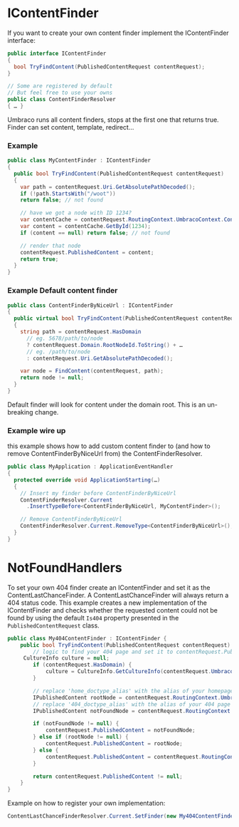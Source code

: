 # IContentFinder

If you want to create your own content finder implement the IContentFinder interface:

```csharp
public interface IContentFinder
{
  bool TryFindContent(PublishedContentRequest contentRequest);
}

// Some are registered by default
// But feel free to use your owns
public class ContentFinderResolver
{ … }
```

Umbraco runs all content finders, stops at the first one that returns true.
Finder can set content, template, redirect…

### Example 

```csharp
public class MyContentFinder : IContentFinder
{
  public bool TryFindContent(PublishedContentRequest contentRequest)
  {
    var path = contentRequest.Uri.GetAbsolutePathDecoded();
    if (!path.StartsWith("/woot"))
    return false; // not found

    // have we got a node with ID 1234?
    var contentCache = contentRequest.RoutingContext.UmbracoContext.ContentCache;
    var content = contentCache.GetById(1234);
    if (content == null) return false; // not found

    // render that node
    contentRequest.PublishedContent = content;
    return true;
  }
}
```

### Example Default content finder

```csharp
public class ContentFinderByNiceUrl : IContentFinder
{
  public virtual bool TryFindContent(PublishedContentRequest contentRequest)
  {
    string path = contentRequest.HasDomain
      // eg. 5678/path/to/node
      ? contentRequest.Domain.RootNodeId.ToString() + …
      // eg. /path/to/node
      : contentRequest.Uri.GetAbsolutePathDecoded();

    var node = FindContent(contentRequest, path);
    return node != null;
  }
}
```

Default finder will look for content under the domain root.
This is an un-breaking change.

### Example wire up

this example shows how to add custom content finder to (and how to remove ContentFinderByNiceUrl from) the ContentFinderResolver.

```csharp
public class MyApplication : ApplicationEventHandler
{
  protected override void ApplicationStarting(…) 
  {
    // Insert my finder before ContentFinderByNiceUrl
    ContentFinderResolver.Current
      .InsertTypeBefore<ContentFinderByNiceUrl, MyContentFinder>();

    // Remove ContentFinderByNiceUrl
    ContentFinderResolver.Current.RemoveType<ContentFinderByNiceUrl>();
  }
}
```

# NotFoundHandlers

To set your own 404 finder create an IContentFinder and set it as the ContentLastChanceFinder.
A ContentLastChanceFinder will always return a 404 status code. This example creates a new implementation of the IContentFinder and checks whether the requested content could not be found by using the default `Is404` property presented in the `PublishedContentRequest` class.

```csharp
public class My404ContentFinder : IContentFinder {
    public bool TryFindContent(PublishedContentRequest contentRequest) {
        // logic to find your 404 page and set it to contentRequest.PublishedContent
     CultureInfo culture = null;
        if (contentRequest.HasDomain) {
            culture = CultureInfo.GetCultureInfo(contentRequest.UmbracoDomain.LanguageIsoCode);
        }

        // replace 'home_doctype_alias' with the alias of your homepage
        IPublishedContent rootNode = contentRequest.RoutingContext.UmbracoContext.ContentCache.GetByXPath("root/home_doctype_alias").FirstOrDefault(n => n.GetCulture().ThreeLetterWindowsLanguageName == culture.ThreeLetterWindowsLanguageName);
        // replace '404_doctype_alias' with the alias of your 404 page
        IPublishedContent notFoundNode = contentRequest.RoutingContext.UmbracoContext.ContentCache.GetByXPath(String.Format("root/homeDocType[id={0}]/404_doctype_alias", rootNode.Id)).FirstOrDefault(n => n.GetCulture().ThreeLetterWindowsLanguageName == culture.ThreeLetterWindowsLanguageName);

        if (notFoundNode != null) {
            contentRequest.PublishedContent = notFoundNode;
        } else if (rootNode != null) {
            contentRequest.PublishedContent = rootNode;
        } else {
            contentRequest.PublishedContent = contentRequest.RoutingContext.UmbracoContext.ContentCache.GetAtRoot().FirstOrDefault(n => n.GetTemplateAlias() != "");
        }

        return contentRequest.PublishedContent != null;
    }
}
```
    
Example on how to register your own implementation:

```csharp
ContentLastChanceFinderResolver.Current.SetFinder(new My404ContentFinder());
```
